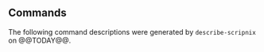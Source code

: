 ## Commands

The following command descriptions were generated by `describe-scripnix` on @@TODAY@@.

